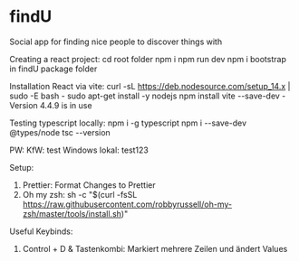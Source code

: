 # findU
Social app for finding nice people to discover things with

Creating a react project:
cd root folder
npm i
npm run dev
npm i bootstrap in findU package folder

Installation React via vite:
curl -sL https://deb.nodesource.com/setup_14.x | sudo -E bash -
sudo apt-get install -y nodejs
npm install
vite --save-dev - Version 4.4.9 is in use

Testing typescript locally: 
npm i -g typescript
npm i --save-dev @types/node
tsc --version

PW:
KfW: test
Windows lokal: test123

Setup:
1. Prettier: Format Changes to Prettier
2. Oh my zsh:
   sh -c "$(curl -fsSL https://raw.githubusercontent.com/robbyrussell/oh-my-zsh/master/tools/install.sh)"

Useful Keybinds:
1. Control + D & Tastenkombi: Markiert mehrere Zeilen und ändert Values
